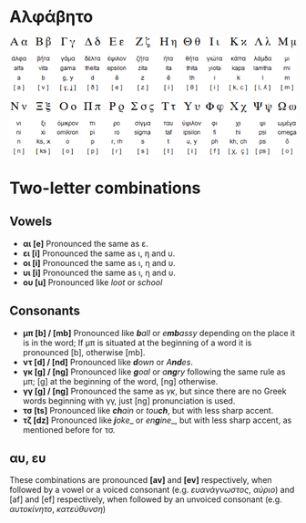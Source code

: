 # Αλφάβητο
![enter image description here](img/abc.gif)

# Two-letter combinations
## Vowels
* __αι [e]__ Pronounced the same as ε.
* __ει [i]__ Pronounced the same as ι, η and υ.
* __οι [i]__ Pronounced the same as ι, η and υ.
* __υι [i]__ Pronounced the same as ι, η and υ.
* __ου [u]__  Pronounced like _loot_ or _school_

## Consonants
 * __μπ [b] / [mb]__ Pronounced like _**b**all_ or _e**mb**assy_ depending on the place it is in the word; If μπ is situated at the beginning of a word it is pronounced [b], otherwise [mb].
 * __ντ [d] / [nd]__ Pronounced like _**d**own_ or _A**nd**es_.
 * __γκ [g] / [ng]__ Pronounced like _**g**oal_ or _a**ng**ry_ following the same rule as μπ; [g] at the beginning of the word, [ng] otherwise.
 * __γγ [g] / [ng]__ Pronounced the same as _γκ_, but since there are no Greek words beginning with γγ, just [ng] pronunciation is used.
 * __τσ [ts]__ Pronounced like _**ch**ain_ or _tou**ch**_, but with less sharp accent.
 * __τζ [dz]__ Pronounced like _**j**oke__ or _en**g**ine__, but with less sharp accent, as mentioned before for τσ.

## αυ, ευ
These combinations are pronounced __[av]__ and __[ev]__ respectively, when followed by a vowel or a voiced consonant (e.g. _ευανάγνωστος_, _αύριο_) and [af] and [ef] respectively, when followed by an unvoiced consonant (e.g. _αυτοκίνητο_, _κατεύθυνση_)
